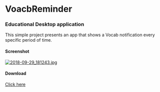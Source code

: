 # VoacbReminder

### Educational Desktop application
This simple project presents an app that shows a Vocab notification every specific period of time.
#### Screenshot 
[![2018-09-29_181243.jpg](https://i.postimg.cc/PxnGfpqL/2018-09-29_181243.jpg)](https://postimg.cc/NyDCp0mY)

#### Download
[Click here](https://raw.githubusercontent.com/Tahateber95/VoacbularyReminder/master/Setup_vocab.exe)
